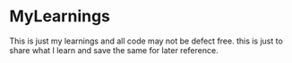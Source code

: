# MyLearnings
This is just my learnings and all code may not be defect free. this is just to share what I learn and save the same for later reference.
